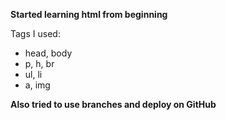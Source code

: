 **Started learning html from beginning**

Tags I used: 
- head, body
- p, h, br
- ul, li
- a, img


**Also tried to use branches and deploy on GitHub**
